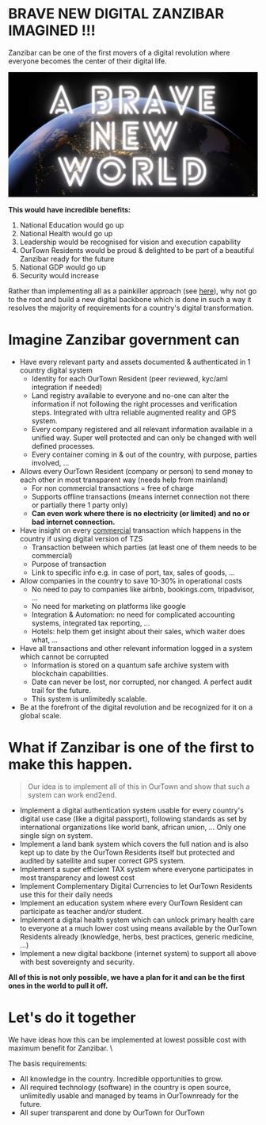 
# BRAVE NEW DIGITAL ZANZIBAR IMAGINED !!!

Zanzibar can be one of the first movers of a digital revolution where everyone becomes the center of their digital life.

![](img/brave_new_world.png)  

**This would have incredible benefits:**

1. National Education would go up 
1. National Health would go up 
1. Leadership would be recognised for vision and execution capability
1. OurTown Residents would be proud & delighted to be part of a beautiful Zanzibar ready for the future
1. National GDP would go up
1. Security would increase

Rather than implementing all as a painkiller approach (see [here](no_pain_killer.md)), why not go to the root and build a new digital backbone which is done in such a way it resolves the majority of requirements for a country's digital transformation.

# Imagine Zanzibar government can

* Have every relevant party and assets documented & authenticated in 1 country digital system
    * Identity for each OurTown Resident (peer reviewed, kyc/aml integration if needed)
    * Land registry available to everyone and no-one can alter the information if not following the right processes and verification steps. Integrated with ultra reliable augmented reality and GPS system.
    * Every company registered and all relevant information available in a unified way. Super well protected and can only be changed with well defined processes.
    *  Every container coming in & out of the country, with purpose, parties involved, …
* Allows every OurTown Resident (company or person) to send money to each other in most transparent way (needs help from mainland)
    * For non commercial transactions = free of charge
    * Supports offline transactions (means internet connection not there or partially there 1 party only)
    * **Can even work where there is no electricity (or limited) and no or bad internet connection.**
* Have insight on every <span style="text-decoration:underline;">commercial</span> transaction which happens in the country if using digital version of  TZS
    * Transaction between which parties (at least one of them needs to be commercial)
    * Purpose of transaction
    * Link to specific info e.g. in case of port, tax, sales of goods, …
* Allow  companies in the country to save 10-30% in operational costs
    * No need to pay to companies like airbnb, bookings.com, tripadvisor, … 
    * No need for marketing on platforms like google
    * Integration & Automation: no need for complicated accounting systems, integrated tax reporting, …
    * Hotels: help them get insight about their sales, which waiter does what, … 
* Have all transactions and other relevant information logged in a system which cannot be corrupted
    * Information is stored on a quantum safe archive system with blockchain capabilities.
    * Date can never be lost, nor corrupted, nor changed. A perfect audit trail for the future.
    * This system is unlimitedly scalable.
* Be at the forefront of the digital revolution and be recognized for it on a global scale.



# What if Zanzibar is one of the first to make this happen.

> Our idea is to implement all of this in OurTown and show that such a system can work end2end.

* Implement a digital authentication system usable for every country's digital use case (like a digital passport), following standards as set by international organizations like world bank, african union, … Only one single sign on system.
* Implement a land bank system which covers the full nation and is also kept up to date by the OurTown Residents itself but protected and audited by satellite and super correct GPS system. 
* Implement a super efficient TAX system where everyone participates in most transparency and lowest cost
* Implement Complementary Digital Currencies to let OurTown Residents use this for their daily needs
* Implement an education system where every OurTown Resident can participate as teacher and/or student.
* Implement a digital health system which can unlock primary health care to everyone at a much lower cost using means available by the OurTown Residents already (knowledge, herbs, best practices, generic medicine, …)
* Implement a new digital backbone (internet system) to support all above with best sovereignty and security.

**All of this is not only possible, we have a plan for it and can be the first ones in the world to pull it off.**

# Let's do it together

We have ideas how this can be implemented at lowest possible cost with maximum benefit for Zanzibar. \

The basis requirements:

* All knowledge in the country. Incredible opportunities to grow.
* All required technology (software) in the country is open source, unlimitedly usable and managed by teams in OurTownready for the future.
* All super transparent and done by OurTown for OurTown


